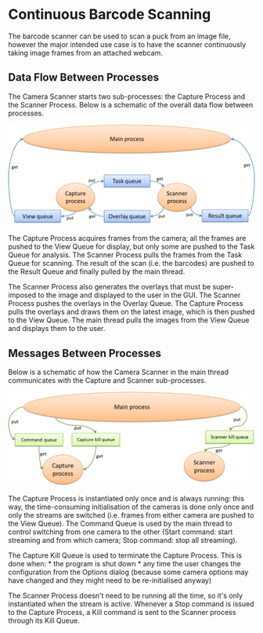 Continuous Barcode Scanning
===========================
The barcode scanner can be used to scan a puck from an image file, however the major intended use case is to have the scanner continuously taking image frames from an attached webcam.

Data Flow Between Processes
---------------------------
The Camera Scanner starts two sub-processes: the Capture Process and the Scanner Process. Below is a schematic of the overall data flow between processes.

![](img/CameraDataFlow.png)

The Capture Process acquires frames from the camera; all the frames are pushed to the View Queue for display, but only some are pushed to the Task Queue for analysis. The Scanner Process pulls the frames from the Task Queue for scanning. The result of the scan (i.e. the barcodes) are pushed to the Result Queue and finally pulled by the main thread.

The Scanner Process also generates the overlays that must be super-imposed to the image and displayed to the user in the GUI. The Scanner Process pushes the overlays in the Overlay Queue. The Capture Process pulls the overlays and draws them on the latest image, which is then pushed to the View Queue. The main thread pulls the images from the View Queue and displays them to the user.

Messages Between Processes
--------------------------
Below is a schematic of how the Camera Scanner in the main thread communicates with the Capture and Scanner sub-processes.

![](img/CameraCommandsFlow.png)

The Capture Process is instantiated only once and is always running: this way, the time-consuming initialisation of the cameras is done only once and only the streams are switched (i.e. frames from either camera are pushed to the View Queue). The Command Queue is used by the main thread to control switching from one camera to the other (Start command: start streaming and from which camera; Stop command: stop all streaming).

The Capture Kill Queue is used to terminate the Capture Process. This is done when:
	* the program is shut down
	* any time the user changes the configuration from the Options dialog (because some camera options may have changed and they might need to be re-initialised anyway)
	
The Scanner Process doesn't need to be running all the time, so it's only instantiated when the stream is active. Whenever a Stop command is issued to the Capture Process, a Kill command is sent to the Scanner process through its Kill Queue.



